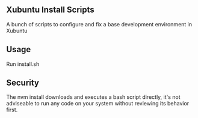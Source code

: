 Xubuntu Install Scripts
---
A bunch of scripts to configure and fix a base development environment in 
Xubuntu

Usage
---
Run install.sh

Security
---
The nvm install downloads and executes a bash script directly, it's not
adviseable to run any code on your system without reviewing its behavior first.